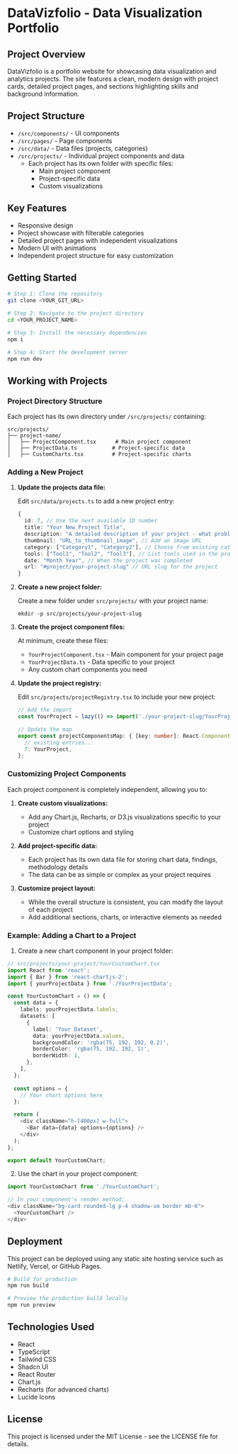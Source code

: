 # DataVizfolio - Data Visualization Portfolio

## Project Overview

DataVizfolio is a portfolio website for showcasing data visualization and analytics projects. The site features a clean, modern design with project cards, detailed project pages, and sections highlighting skills and background information.

## Project Structure

- `/src/components/` - UI components
- `/src/pages/` - Page components
- `/src/data/` - Data files (projects, categories)
- `/src/projects/` - Individual project components and data
  - Each project has its own folder with specific files:
    - Main project component
    - Project-specific data
    - Custom visualizations

## Key Features

- Responsive design
- Project showcase with filterable categories
- Detailed project pages with independent visualizations
- Modern UI with animations
- Independent project structure for easy customization

## Getting Started

```sh
# Step 1: Clone the repository
git clone <YOUR_GIT_URL>

# Step 2: Navigate to the project directory
cd <YOUR_PROJECT_NAME>

# Step 3: Install the necessary dependencies
npm i

# Step 4: Start the development server
npm run dev
```

## Working with Projects

### Project Directory Structure

Each project has its own directory under `/src/projects/` containing:

```
src/projects/
├── project-name/
│   ├── ProjectComponent.tsx      # Main project component
│   ├── ProjectData.ts           # Project-specific data
│   ├── CustomCharts.tsx         # Project-specific charts
```

### Adding a New Project

1. **Update the projects data file:**

   Edit `src/data/projects.ts` to add a new project entry:

   ```typescript
   {
     id: 7, // Use the next available ID number
     title: "Your New Project Title",
     description: "A detailed description of your project - what problem it solves and its approach.",
     thumbnail: "URL_to_thumbnail_image", // Add an image URL
     category: ["Category1", "Category2"], // Choose from existing categories or add new ones
     tools: ["Tool1", "Tool2", "Tool3"], // List tools used in the project
     date: "Month Year", // When the project was completed
     url: "#project/your-project-slug" // URL slug for the project
   }
   ```

2. **Create a new project folder:**

   Create a new folder under `src/projects/` with your project name:

   ```
   mkdir -p src/projects/your-project-slug
   ```

3. **Create the project component files:**

   At minimum, create these files:
   
   - `YourProjectComponent.tsx` - Main component for your project page
   - `YourProjectData.ts` - Data specific to your project
   - Any custom chart components you need

4. **Update the project registry:**

   Edit `src/projects/projectRegistry.tsx` to include your new project:

   ```typescript
   // Add the import
   const YourProject = lazy(() => import('./your-project-slug/YourProjectComponent'));

   // Update the map
   export const projectComponentsMap: { [key: number]: React.ComponentType<{ project: Project }> } = {
     // existing entries...
     7: YourProject,
   };
   ```

### Customizing Project Components

Each project component is completely independent, allowing you to:

1. **Create custom visualizations:** 
   - Add any Chart.js, Recharts, or D3.js visualizations specific to your project
   - Customize chart options and styling

2. **Add project-specific data:**
   - Each project has its own data file for storing chart data, findings, methodology details
   - The data can be as simple or complex as your project requires

3. **Customize project layout:**
   - While the overall structure is consistent, you can modify the layout of each project
   - Add additional sections, charts, or interactive elements as needed

### Example: Adding a Chart to a Project

1. Create a new chart component in your project folder:

```typescript
// src/projects/your-project/YourCustomChart.tsx
import React from 'react';
import { Bar } from 'react-chartjs-2';
import { yourProjectData } from './YourProjectData';

const YourCustomChart = () => {
  const data = {
    labels: yourProjectData.labels,
    datasets: [
      {
        label: 'Your Dataset',
        data: yourProjectData.values,
        backgroundColor: 'rgba(75, 192, 192, 0.2)',
        borderColor: 'rgba(75, 192, 192, 1)',
        borderWidth: 1,
      },
    ],
  };
  
  const options = {
    // Your chart options here
  };

  return (
    <div className="h-[400px] w-full">
      <Bar data={data} options={options} />
    </div>
  );
};

export default YourCustomChart;
```

2. Use the chart in your project component:

```typescript
import YourCustomChart from './YourCustomChart';

// In your component's render method:
<div className="bg-card rounded-lg p-4 shadow-sm border mb-6">
  <YourCustomChart />
</div>
```

## Deployment

This project can be deployed using any static site hosting service such as Netlify, Vercel, or GitHub Pages.

```sh
# Build for production
npm run build

# Preview the production build locally
npm run preview
```

## Technologies Used

- React
- TypeScript
- Tailwind CSS
- Shadcn UI
- React Router
- Chart.js
- Recharts (for advanced charts)
- Lucide Icons

## License

This project is licensed under the MIT License - see the LICENSE file for details.

